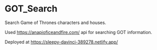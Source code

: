 # GOT_Search

Search Game of Thrones characters and houses.

Used https://anapioficeandfire.com/ api for searching GOT information.

Deployed at https://sleepy-davinci-389278.netlify.app/
